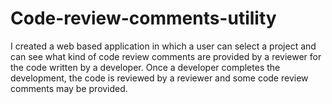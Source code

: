 # Code-review-comments-utility
 I created a web based application in which a user can select a project and can see what kind of code review comments are provided by a reviewer for the code written by a developer. Once a developer completes the development, the code is reviewed by a reviewer and some code review comments may be provided. 
